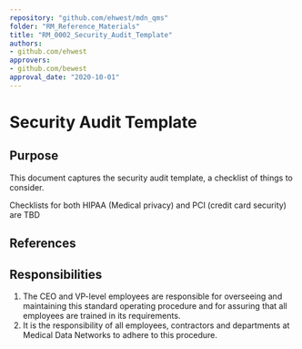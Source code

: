 ```yaml
---
repository: "github.com/ehwest/mdn_qms"
folder: "RM_Reference_Materials"
title: "RM_0002_Security_Audit_Template"
authors:
- github.com/ehwest
approvers:
- github.com/bewest
approval_date: "2020-10-01"
---
```



# Security Audit Template

## Purpose

This document captures the security audit template, a checklist of things to consider.

Checklists for both HIPAA (Medical privacy) and PCI (credit card security) are TBD

## References



## Responsibilities

1. The CEO and VP-level employees are responsible for overseeing and maintaining this standard operating procedure and for assuring that all employees are trained in its requirements.
2. It is the responsibility of all employees, contractors and departments at Medical Data Networks to adhere to this procedure.
